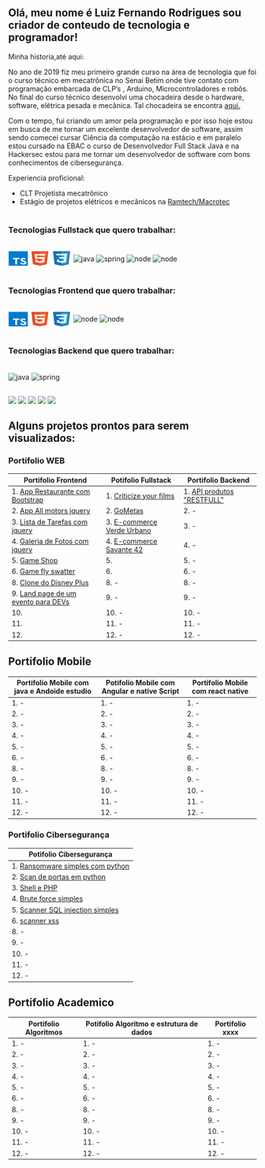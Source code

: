 ## Olá, meu nome é Luiz Fernando Rodrigues sou criador de conteudo de tecnologia e programador!

 

<div>
 <p> Minha historia,até aqui: </p>
 <p>  No ano de 2019 fiz meu primeiro grande curso na área de tecnologia que foi o curso técnico em mecatrônica no Senai Betim  onde tive contato com programação embarcada de CLP’s , Arduino, Microcontroladores  e robôs. No final do  curso técnico desenvolvi uma chocadeira desde o hardware, software, elétrica pesada e mecânica. Tal chocadeira se encontra <a href = "https://www.linkedin.com/posts/luiz-fernando-rodrigues-24bb01167_solidworks-mecatraeknica-mecanica-activity-6717535269161197568-We6f?utm_source=linkedin_share&utm_medium=member_desktop_web"> aqui. </a> </p>
<p>  Com o tempo, fui criando um amor pela programação e por isso hoje estou em busca de me tornar um  excelente desenvolvedor de software, assim sendo comecei cursar Ciência da computação na estácio e  em paralelo estou cursado na EBAC o curso de Desenvolvedor Full Stack Java   e na Hackersec  estou  para me tornar um desenvolvedor de software com bons conhecimentos de cibersegurança.<p>
  <p>Experiencia proficional:</p>
  <ul>
    <li>CLT Projetista mecatrônico</li>
    <li>Estágio de projetos elétricos e mecânicos na <a href="https://macrotec.ind.br/" target="_blank">Ramtech/Macrotec</a></li>
  </ul>

</div>
 
 #



 ### Tecnologias Fullstack que quero trabalhar: 
 
<div style="display: inline_block"><br>
    <img align="center" alt="ts" height="30" width="40" src="https://raw.githubusercontent.com/devicons/devicon/master/icons/typescript/typescript-plain.svg">
    <img align="center" alt="HTML" height="30" width="40" src="https://raw.githubusercontent.com/devicons/devicon/master/icons/html5/html5-original.svg">
    <img align="center" alt="CSS" height="30" width="40" src="https://raw.githubusercontent.com/devicons/devicon/master/icons/css3/css3-original.svg">
    <img align="center" alt="java" height="30" width="40" src="https://icongr.am/devicon/java-original.svg?size=148&color=currentColor">
    <img align="center" alt="spring" height="30" width="40" src="https://cdn.jsdelivr.net/gh/devicons/devicon/icons/spring/spring-original.svg">
    <img align="center" alt="node" height="30" width="40" src="https://cdn.jsdelivr.net/gh/devicons/devicon/icons/nodejs/nodejs-plain.svg">
    <img align="center" alt="node" height="30" width="40" src="https://cdn.jsdelivr.net/gh/devicons/devicon/icons/angularjs/angularjs-original.svg">
</div>
 
#


### Tecnologias Frontend que quero trabalhar: 
 
<div style="display: inline_block"><br>
    <img align="center" alt="ts" height="30" width="40" src="https://raw.githubusercontent.com/devicons/devicon/master/icons/typescript/typescript-plain.svg">
    <img align="center" alt="HTML" height="30" width="40" src="https://raw.githubusercontent.com/devicons/devicon/master/icons/html5/html5-original.svg">
    <img align="center" alt="CSS" height="30" width="40" src="https://raw.githubusercontent.com/devicons/devicon/master/icons/css3/css3-original.svg">
    <img align="center" alt="node" height="30" width="40" src="https://cdn.jsdelivr.net/gh/devicons/devicon/icons/nodejs/nodejs-plain.svg">
    <img align="center" alt="node" height="30" width="40" src="https://cdn.jsdelivr.net/gh/devicons/devicon/icons/angularjs/angularjs-original.svg">
</div>


#
### Tecnologias Backend que quero trabalhar: 
 
<div style="display: inline_block"><br>
    <img align="center" alt="java" height="30" width="40" src="https://icongr.am/devicon/java-original.svg?size=148&color=currentColor">
    <img align="center" alt="spring" height="30" width="40" src="https://cdn.jsdelivr.net/gh/devicons/devicon/icons/spring/spring-original.svg">
</div>
 
  ##
 
<div> 
  <a href="https://www.instagram.com/luiz_r_andrade/" target="_blank"><img src="https://img.shields.io/badge/-Instagram-%23E4405F?style=for-the-badge&logo=instagram&logoColor=white" target="_blank"></a>
  <a href="https://web.facebook.com/luis.rodriges.9400/" target="_blank"><img src="https://img.shields.io/badge/Facebook-1877F2?style=for-the-badge&logo=facebook&logoColor=white" target="_blank"></a>
  <a href="https://discord.gg/GbrFeuGq" target="_blank"><img src="https://img.shields.io/badge/Discord-7289DA?style=for-the-badge&logo=discord&logoColor=white" target="_blank"></a> 
  <a href = "mailto:luiz.fernando.developer@outlook.com"><img src="https://img.shields.io/badge/-Gmail-%23333?style=for-the-badge&logo=gmail&logoColor=white" target="_blank"></a>
  <a href="https://www.linkedin.com/in/luiz-fernando-rodrigues-24bb01167/" target="_blank"><img src="https://img.shields.io/badge/-LinkedIn-%230077B5?style=for-the-badge&logo=linkedin&logoColor=white" target="_blank"></a> 
 
</div>




 ## Alguns projetos prontos para serem visualizados:


### Portifolio WEB

|                                         Portifolio Frontend                                                    |                           Potifolio Fullstack                                                                     |                               Portifolio  Backend                                        |
|----------------------------------------------------------------------------------------------------------------|-------------------------------------------------------------------------------------------------------------------|------------------------------------------------------------------------------------------|
| 1. [App Restaurante com Bootstrap](https://github.com/LuizFernandoDeveloper/App_Restaurante)                   | 1. [Criticize your films](https://github.com/LuizFernandoDeveloper/Criticize-your-Films)                          | 1. [API produtos "RESTFULL"](https://github.com/LuizFernandoDeveloper/API-Spring-simples)| 
| 2. [App All motors jquery](https://github.com/LuizFernandoDeveloper/all-motors)                                | 2. [GoMetas](https://github.com/LuizFernandoDeveloper/goMetas/tree/main)                                          | 2. -                                                                                     | 
| 3. [Lista de Tarefas com jquery](https://github.com/LuizFernandoDeveloper/Lista_de_tarefas/)                   | 3. [E-commerce Verde Urbano](https://github.com/LuizFernandoDeveloper/E-commerce-VerdeUrbano)                     | 3. -                                                                                     | 
| 4. [Galeria de Fotos com jquery](https://github.com/LuizFernandoDeveloper/Galeria_de_fotos/blob/main/README.md)| 4. [E-commerce Savante 42](https://github.com/LuizFernandoDeveloper/savante42-E.commerce/tree/main)               | 4. -                                                                                     |   
| 5. [Game Shop](https://github.com/LuizFernandoDeveloper/games_shop)                                            | 5.                                                                                                                | 5. -                                                                                     | 
| 6. [Game fly swatter](https://github.com/LuizFernandoDeveloper/Game-fly-swatter)                               | 6.                                                                                                                | 6. -                                                                                     |   
| 8. [Clone do Disney Plus](https://github.com/LuizFernandoDeveloper/LandpageDisneyPlus)                         | 8. -                                                                                                              | 8. -                                                                                     |   
| 9. [Land page de um evento para DEVs](https://github.com/LuizFernandoDeveloper/-LandPageEventForDev-)          | 9. -                                                                                                              | 9. -                                                                                     |    
| 10.                                                                                                            | 10. -                                                                                                             | 10. -                                                                                    | 
| 11.                                                                                                            | 11. -                                                                                                             | 11. -                                                                                    |   
| 12.                                                                                                            | 12. -                                                                                                             | 12. -                                                                                    |   


## Portifolio Mobile

|                                         Portifolio Mobile com java e Andoide estudio                           |                           Potifolio Mobile com Angular e native Script                                            |         Portifolio Mobile  com react native  |
|----------------------------------------------------------------------------------------------------------------|-------------------------------------------------------------------------------------------------------------------|----------------------------------------------|
| 1. -                                                                                                           | 1. -                                                                                                              | 1. -                                         | 
| 2. -                                                                                                           | 2. -                                                                                                              | 2. -                                         | 
| 3. -                                                                                                           | 3. -                                                                                                              | 3. -                                         | 
| 4. -                                                                                                           | 4. -                                                                                                              | 4. -                                         |   
| 5. -                                                                                                           | 5. -                                                                                                              | 5. -                                         | 
| 6. -                                                                                                           | 6. -                                                                                                              | 6. -                                         |   
| 8. -                                                                                                           | 8. -                                                                                                              | 8. -                                         |   
| 9. -                                                                                                           | 9. -                                                                                                              | 9. -                                         |    
| 10. -                                                                                                          | 10. -                                                                                                             | 10. -                                        | 
| 11. -                                                                                                          | 11. -                                                                                                             | 11. -                                        |   
| 12. -                                                                                                          | 12. -                                                                                                             | 12. -                                        | 

### Portifolio Cibersegurança

|                           Potifolio Cibersegurança                                                                |
|-------------------------------------------------------------------------------------------------------------------|
| 1. [Ransomware simples com python](https://github.com/LuizFernandoDeveloper/Ransomware)                           | 
| 2. [Scan de portas em python](https://github.com/LuizFernandoDeveloper/scan-de-portas-simples)                    |  
| 3. [Shell e PHP](https://github.com/LuizFernandoDeveloper/Shell-And-PHP)                                          | 
| 4. [Brute force simples](https://github.com/LuizFernandoDeveloper/Brute-force-simples.git)                        |   
| 5. [Scanner SQL injection simples](https://github.com/LuizFernandoDeveloper/Scanner-de-SQL-injection-simples-.git)| 
| 6. [scanner xss](https://github.com/LuizFernandoDeveloper/scanner_para_xss)                                       |
| 8. -                                                                                                              |  
| 9. -                                                                                                              |   
| 10. -                                                                                                             | 
| 11. -                                                                                                             |  
| 12. -                                                                                                             | 


## Portifolio Academico

|                                         Portifolio Algoritmos                                                  |                           Potifolio Algoritmo e estrutura de dados                                                |              Portifolio  xxxx                |
|----------------------------------------------------------------------------------------------------------------|-------------------------------------------------------------------------------------------------------------------|----------------------------------------------|
| 1. -                                                                                                           | 1. -                                                                                                              | 1. -                                         | 
| 2. -                                                                                                           | 2. -                                                                                                              | 2. -                                         | 
| 3. -                                                                                                           | 3. -                                                                                                              | 3. -                                         | 
| 4. -                                                                                                           | 4. -                                                                                                              | 4. -                                         |   
| 5. -                                                                                                           | 5. -                                                                                                              | 5. -                                         | 
| 6. -                                                                                                           | 6. -                                                                                                              | 6. -                                         |   
| 8. -                                                                                                           | 8. -                                                                                                              | 8. -                                         |   
| 9. -                                                                                                           | 9. -                                                                                                              | 9. -                                         |    
| 10. -                                                                                                          | 10. -                                                                                                             | 10. -                                        | 
| 11. -                                                                                                          | 11. -                                                                                                             | 11. -                                        |   
| 12. -                                                                                                          | 12. -                                                                                                             | 12. -                                        |   






